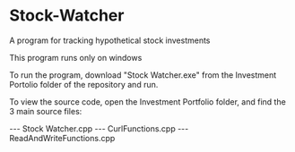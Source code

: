 # Stock-Watcher
A program for tracking hypothetical stock investments

This program runs only on windows

To run the program, download "Stock Watcher.exe" from the Investment Portolio folder of the repository and run. 

To view the source code, open the Investment Portfolio folder, and find the 3 main source files: 

--- Stock Watcher.cpp  --- CurlFunctions.cpp --- ReadAndWriteFunctions.cpp


